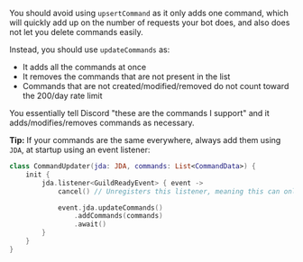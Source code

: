 You should avoid using `upsertCommand` as it only adds one command, which will quickly add up on the number of requests your bot does, and also does not let you delete commands easily.

Instead, you should use `updateCommands` as:
- It adds all the commands at once
- It removes the commands that are not present in the list
- Commands that are not created/modified/removed do not count toward the 200/day rate limit

You essentially tell Discord "these are the commands I support" and it adds/modifies/removes commands as necessary.

**Tip:** If your commands are the same everywhere, always add them using `JDA`, at startup using an event listener:
```kotlin
class CommandUpdater(jda: JDA, commands: List<CommandData>) {
    init {
        jda.listener<GuildReadyEvent> { event ->
            cancel() // Unregisters this listener, meaning this can only run once

            event.jda.updateCommands()
                .addCommands(commands)
                .await()
        }
    }
}
```